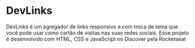 # DevLinks
DevLinks é um agregador de links responsivo e com troca de tema que você pode usar como cartão de visitas nas suas redes sociais. 
Esse projeto é desenvolvido com HTML, CSS e JavaScript no Discover pela Rocketseat
